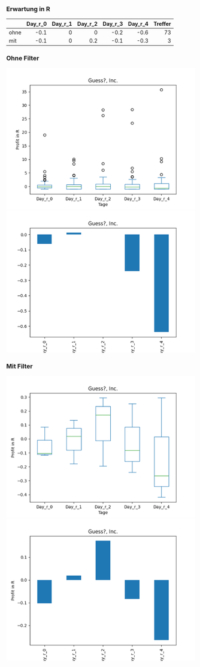### Erwartung in R
|      |   Day_r_0 |   Day_r_1 |   Day_r_2 |   Day_r_3 |   Day_r_4 |   Treffer |
|:-----|----------:|----------:|----------:|----------:|----------:|----------:|
| ohne |      -0.1 |         0 |       0   |      -0.2 |      -0.6 |        73 |
| mit  |      -0.1 |         0 |       0.2 |      -0.1 |      -0.3 |         3 |

### Ohne Filter
![image info](./data/GES_box_all.png)
![image info](./data/GES_median_all.png)

### Mit Filter
![image info](./data/GES_box_filtered.png)
![image info](./data/GES_median_filtered.png)